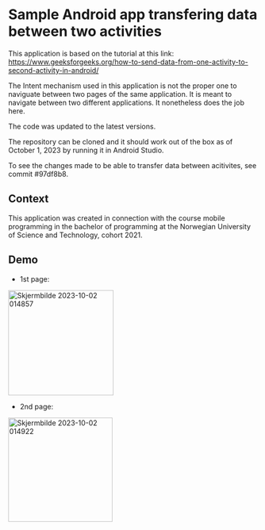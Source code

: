 # Sample Android app transfering data between two activities

This application is based on the tutorial at this link: https://www.geeksforgeeks.org/how-to-send-data-from-one-activity-to-second-activity-in-android/

The Intent mechanism used in this application is not the proper one to naviguate between two pages of the same application. 
It is meant to navigate between two different applications. It nonetheless does the job here.

The code was updated to the latest versions.

The repository can be cloned and it should work out of the box as of October 1, 2023 by running it in Android Studio.

To see the changes made to be able to transfer data between acitivites, see commit #97df8b8.

## Context

This application was created in connection with the course mobile programming in the bachelor of programming at the Norwegian University of Science and Technology, cohort 2021.

## Demo

- 1st page:

<img width="212" alt="Skjermbilde 2023-10-02 014857" src="https://github.com/ArnaudDuhamel/2_activities_app/assets/113102976/49bc1aaa-c497-42d9-8f51-66f6db48511b">

- 2nd page:

<img width="210" alt="Skjermbilde 2023-10-02 014922" src="https://github.com/ArnaudDuhamel/2_activities_app/assets/113102976/0b9b53f7-f947-4b78-9a51-cde4e8ab84a2">

